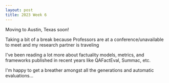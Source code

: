 ```yaml
---
layout: post
title: 2023 Week 6
---
```

Moving to Austin, Texas soon!

Taking a bit of a break because Professors are at a conference/unavailable to meet and my research partner is traveling

I've been reading a lot more about factuality models, metrics, and frameworks published in recent years like QAFactEval, Summac, etc.

I'm happy to get a breather amongst all the generations and automatic evaluations...
